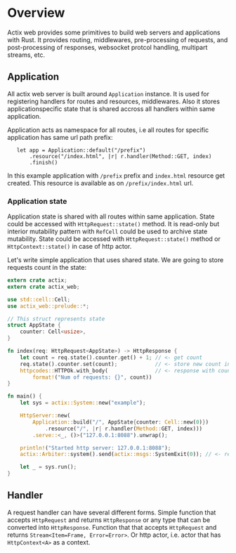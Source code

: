 # Overview

Actix web provides some primitives to build web servers and applications with Rust.
It provides routing, middlewares, pre-processing of requests, and post-processing of responses,
websocket protcol handling, multipart streams, etc.


## Application

All actix web server is built around `Application` instance.
It is used for registering handlers for routes and resources, middlewares.
Also it stores applicationspecific state that is shared accross all handlers 
within same application.

Application acts as namespace for all routes, i.e all routes for specific application
has same url path prefix:

```rust,ignore
   let app = Application::default("/prefix")
       .resource("/index.html", |r| r.handler(Method::GET, index)
       .finish()
```

In this example application with `/prefix` prefix and `index.html` resource
get created. This resource is available as on `/prefix/index.html` url.

### Application state

Application state is shared with all routes within same application.
State could be accessed with `HttpRequest::state()` method. It is read-only
but interior mutability pattern with `RefCell` could be used to archive state mutability.
State could be accessed with `HttpRequest::state()` method or 
`HttpContext::state()` in case of http actor.

Let's write simple application that uses shared state. We are going to store requests count
in the state: 
 
```rust
extern crate actix;
extern crate actix_web;

use std::cell::Cell;
use actix_web::prelude::*;

// This struct represents state
struct AppState {
    counter: Cell<usize>,
}

fn index(req: HttpRequest<AppState>) -> HttpResponse {
    let count = req.state().counter.get() + 1; // <- get count
    req.state().counter.set(count);            // <- store new count in state
    httpcodes::HTTPOk.with_body(               // <- response with count
        format!("Num of requests: {}", count))
}

fn main() {
    let sys = actix::System::new("example");

    HttpServer::new(
        Application::build("/", AppState{counter: Cell::new(0)})
            .resource("/", |r| r.handler(Method::GET, index)))
        .serve::<_, ()>("127.0.0.1:8088").unwrap();

    println!("Started http server: 127.0.0.1:8088");
    actix::Arbiter::system().send(actix::msgs::SystemExit(0)); // <- remove this line, this code stops system during testing

    let _ = sys.run();
}
```

## Handler

A request handler can have several different forms. Simple function
that accepts `HttpRequest` and returns `HttpResponse` or any type that can be converted
into `HttpResponse`. Function that that accepts `HttpRequest` and 
returns `Stream<Item=Frame, Error=Error>`. Or http actor, i.e. actor that has `HttpContext<A>`
as a context.
